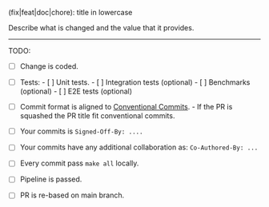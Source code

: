 (fix|feat|doc|chore): title in lowercase

Describe what is changed and the value that it provides.

---
TODO:
- [ ] Change is coded.
- [ ] Tests:
      - [ ] Unit tests.
      - [ ] Integration tests (optional)
      - [ ] Benchmarks (optional)
      - [ ] E2E tests (optional)
- [ ] Commit format is aligned to [Conventional Commits](https://www.conventionalcommits.org/en/v1.0.0/).
      - If the PR is squashed the PR title fit conventional commits.
- [ ] Your commits is `Signed-Off-By: ....`
- [ ] Your commits have any additional collaboration as: `Co-Authored-By: ...`
- [ ] Every commit pass `make all` locally.
- [ ] Pipeline is passed.
- [ ] PR is re-based on main branch.

